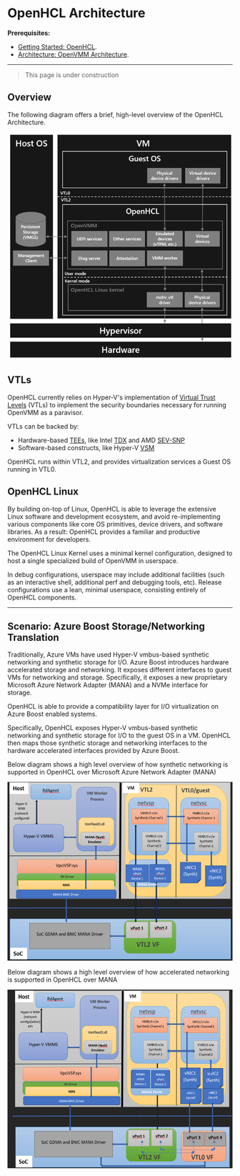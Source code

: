 # OpenHCL Architecture

**Prerequisites:**

- [Getting Started: OpenHCL](../../user_guide/openhcl.md).
- [Architecture: OpenVMM Architecture](./openvmm.md).

* * *

> This page is under construction

## Overview

The following diagram offers a brief, high-level overview of the OpenHCL
Architecture.

![OpenHCL High Level Overview](./_images/openhcl.png)

## VTLs

OpenHCL currently relies on Hyper-V's implementation of [Virtual Trust Levels]
(VTLs) to implement the security boundaries necessary for running OpenVMM as a
paravisor.

VTLs can be backed by:

- Hardware-based [TEEs], like Intel [TDX] and AMD [SEV-SNP]
- Software-based constructs, like Hyper-V [VSM]

OpenHCL runs within VTL2, and provides virtualization services a Guest OS
running in VTL0.

## OpenHCL Linux

By building on-top of Linux, OpenHCL is able to leverage the extensive Linux
software and development ecosystem, and avoid re-implementing various components
like core OS primitives, device drivers, and software libraries. As a result:
OpenHCL provides a familiar and productive environment for developers.

The OpenHCL Linux Kernel uses a minimal kernel configuration, designed to host a
single specialized build of OpenVMM in userspace.

In debug configurations, userspace may include additional facilities (such as an
interactive shell, additional perf and debugging tools, etc). Release
configurations use a lean, minimal userspace, consisting entirely of OpenHCL
components.

* * *

## Scenario: Azure Boost Storage/Networking Translation

Traditionally, Azure VMs have used Hyper-V vmbus-based synthetic networking and
synthetic storage for I/O. Azure Boost introduces hardware accelerated storage
and networking. It exposes different interfaces to guest VMs for networking and
storage. Specifically, it exposes a new proprietary Microsoft Azure Network
Adapter (MANA) and a NVMe interface for storage.

OpenHCL is able to provide a compatibility layer for I/O virtualization on
Azure Boost enabled systems.

Specifically, OpenHCL exposes Hyper-V vmbus-based synthetic networking and
synthetic storage for I/O to the guest OS in a VM. OpenHCL then maps those
synthetic storage and networking interfaces to the hardware accelerated
interfaces provided by Azure Boost.

Below diagram shows a high level overview of how synthetic networking is supported
in OpenHCL over Microsoft Azure Network Adapter (MANA)

<img src="./_images/openhcl-synthetic-nw.png" height="400" width="600"> <br>

Below diagram shows a high level overview of how accelerated networking is supported
in OpenHCL over MANA

<img src="./_images/openhcl-accelnet.png" height="400" width="600"> <br> <br>

[VSM]: https://learn.microsoft.com/en-us/virtualization/hyper-v-on-windows/tlfs/vsm
[Virtual Trust Levels]: https://learn.microsoft.com/en-us/virtualization/hyper-v-on-windows/tlfs/vsm
[TDX]: https://www.intel.com/content/www/us/en/developer/tools/trust-domain-extensions/overview.html
[SEV-SNP]: https://www.amd.com/content/dam/amd/en/documents/epyc-business-docs/white-papers/SEV-SNP-strengthening-vm-isolation-with-integrity-protection-and-more.pdf
[TEEs]: https://en.wikipedia.org/wiki/Trusted_execution_environment
